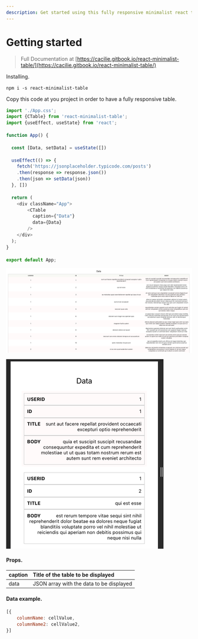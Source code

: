 ```yaml
---
description: Get started using this fully responsive minimalist react table.
---
```


# Getting started

> Full Documentation at [https://cacilie.gitbook.io/react-minimalist-table/](https://cacilie.gitbook.io/react-minimalist-table/)

Installing.

```text
npm i -s react-minimalist-table
```

Copy this code at you project in order to have a fully responsive table.

```javascript
import './App.css';
import {CTable} from 'react-minimalist-table';
import {useEffect, useState} from 'react';

function App() {

  const [Data, setData] = useState([])
   
  useEffect(() => {
    fetch('https://jsonplaceholder.typicode.com/posts')
    .then(response => response.json())
    .then(json => setData(json))
  }, [])

  return (
    <div className="App">
        <CTable 
          caption={"Data"}
          data={Data}
        />
    </div>
  );
}

export default App;

```

![](.gitbook/assets/image.png)

![](.gitbook/assets/image%20%281%29.png)

#### Props.

| caption | Title of the table to be displayed |
| :--- | :--- |
| data | JSON array with the data to be displayed |

#### Data example.

```javascript
[{
    columnName: cellValue,
    columnName2: cellValue2,
}]
```

